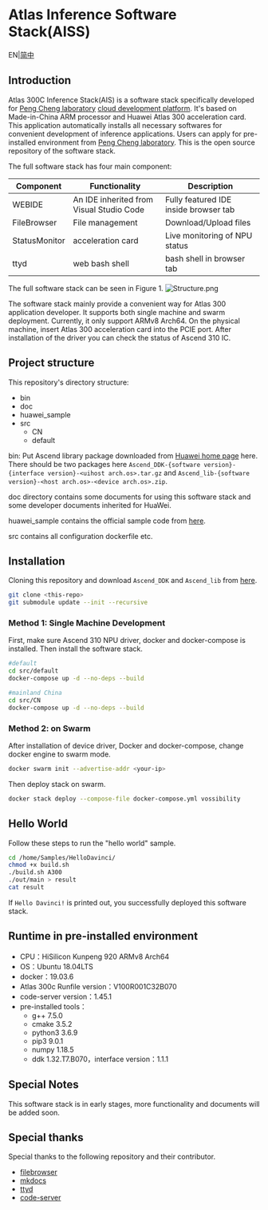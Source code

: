 # Atlas Inference Software Stack(AISS)

EN|[简中](Readme_CN.md)

## Introduction

Atlas 300C Inference Stack(AIS) is a software stack specifically developed for [Peng Cheng laboratory](http://www.szpclab.com/) [cloud development platform](https://dw.pcl.ac.cn). It's based on Made-in-China ARM processor and Huawei Atlas 300 acceleration card. This application automatically installs all necessary softwares for convenient development of inference applications. Users can apply for pre-installed environment from [Peng Cheng laboratory](https://dw.pcl.ac.cn/#/soft/deepLearn). This is the open source repository of the software stack.

The full software stack has four main component:

| Component  |  Functionality | Description |
|---|---|---|
|WEBIDE  | An IDE inherited from Visual Studio Code  | Fully featured IDE inside browser tab |
|FileBrowser|File management|Download/Upload files |
|StatusMonitor| acceleration card |Live monitoring of NPU status |
|ttyd|web bash shell| bash shell in browser tab|

The full software stack can be seen in Figure 1.
![Structure.png](https://i.loli.net/2020/08/26/pd7tGNVqbfWMErO.png)

The software stack mainly provide a convenient way for Atlas 300 application developer. It supports both single machine and swarm deployment. Currently, it only support ARMv8 Arch64. On the physical machine, insert Atlas 300 acceleration card into the PCIE port. After installation of the driver you can check the status of Ascend 310 IC. 

## Project structure

This repository's directory structure:

* bin
* doc
* huawei_sample
* src
    * CN
    * default

bin: Put Ascend library package downloaded from [Huawei home page](https://support.huawei.com/enterprisesearch/ebgSearch#keyword=Ascend_DDK&lang=zh&outside=0&searchCount=1&searchType=searchAll&type=searchAll) here. There should be two packages here `Ascend_DDK-{software version}-{interface version}-<uihost arch.os>.tar.gz` and `Ascend_lib-{software version}-<host arch.os>-<device arch.os>.zip`.

doc directory contains some documents for using this software stack and some developer documents inherited for HuaWei.

huawei_sample contains the official sample code from [here](https://gitee.com/HuaweiAtlas/samples/tree/master).

src contains all configuration dockerfile etc.

## Installation

Cloning this repository and download `Ascend_DDK` and `Ascend_lib` from [here](https://support.huawei.com/enterprisesearch/ebgSearch#keyword=Ascend_DDK&lang=zh&outside=0&searchCount=1&searchType=searchAll&type=searchAll).

```bash
git clone <this-repo>
git submodule update --init --recursive
```

### Method 1: Single Machine Development 

First, make sure Ascend 310 NPU driver, docker and docker-compose is installed. Then install the software stack.

```bash
#default
cd src/default
docker-compose up -d --no-deps --build

#mainland China
cd src/CN
docker-compose up -d --no-deps --build
```

### Method 2: on Swarm

After installation of device driver, Docker and docker-compose, change docker engine to swarm mode.

```bash
docker swarm init --advertise-addr <your-ip>
```

Then deploy stack on swarm.

```bash
docker stack deploy --compose-file docker-compose.yml vossibility
```

## Hello World

Follow these steps to run the "hello world" sample.

```bash
cd /home/Samples/HelloDavinci/
chmod +x build.sh
./build.sh A300
./out/main > result
cat result
```

If `Hello Davinci!` is printed out, you successfully deployed this software stack.

## Runtime in pre-installed environment

* CPU：HiSilicon Kunpeng 920 ARMv8 Arch64
* OS：Ubuntu 18.04LTS
* docker：19.03.6
* Atlas 300c Runfile version：V100R001C32B070
* code-server version：1.45.1
* pre-installed tools：
    * g++ 7.5.0
    * cmake 3.5.2
    * python3 3.6.9
    * pip3 9.0.1
    * numpy 1.18.5
    * ddk 1.32.T7.B070，interface version：1.1.1

## Special Notes

This software stack is in early stages, more functionality and documents will be added soon.

## Special thanks

Special thanks to the following repository and their contributor.

* [filebrowser](https://github.com/filebrowser/filebrowser)
* [mkdocs](https://github.com/mkdocs/mkdocs)
* [ttyd](https://github.com/tsl0922/ttyd)
* [code-server](https://github.com/cdr/code-server)